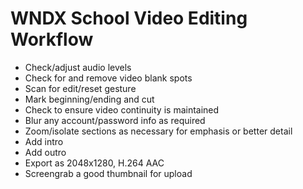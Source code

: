 # WNDX School Video Editing Workflow

- Check/adjust audio levels
- Check for and remove video blank spots
- Scan for edit/reset gesture
- Mark beginning/ending and cut
- Check to ensure video continuity is maintained
- Blur any account/password info as required
- Zoom/isolate sections as necessary for emphasis or better detail
- Add intro
- Add outro
- Export as 2048x1280, H.264 AAC
- Screengrab a good thumbnail for upload

